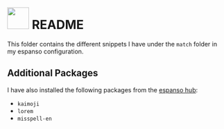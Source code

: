 <h1><a href="https://espanso.org/"><img src="https://espanso.org/img/logo.png" height=50 width=auto style="margin-bottom:-12px;"></a> README</h1>

This folder contains the different snippets I have under the `match` folder 
in my espanso configuration.

## Additional Packages

I have also installed the following packages from the [espanso hub]:
- `kaimoji`
- `lorem`
- `misspell-en`

[espanso hub]: https://hub.espanso.org/


